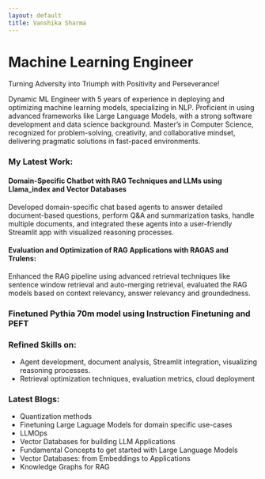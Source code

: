 ```yaml
---
layout: default
title: Vanshika Sharma
---
```

# Machine Learning Engineer

Turning Adversity into Triumph with Positivity and Perseverance!

Dynamic ML Engineer with 5 years of experience in deploying and optimizing machine learning models, specializing in NLP. Proficient in using advanced frameworks like Large Language Models, with a strong software development and data science background. Master’s in Computer Science, recognized for problem-solving, creativity, and collaborative mindset, delivering pragmatic solutions in fast-paced environments.

### My Latest Work:

#### Domain-Specific Chatbot with RAG Techniques and LLMs using Llama_index and Vector Databases
Developed domain-specific chat based agents to answer detailed document-based questions, perform Q&A and summarization tasks, handle multiple documents, and integrated these agents into a user-friendly Streamlit app with visualized reasoning processes.

#### Evaluation and Optimization of RAG Applications with RAGAS and Trulens: 
Enhanced the RAG pipeline using advanced retrieval techniques like sentence window retrieval and auto-merging retrieval, evaluated the RAG models based on context relevancy, answer relevancy and groundedness.

### Finetuned Pythia 70m model using Instruction Finetuning and PEFT
  
### Refined Skills on:
- Agent development, document analysis, Streamlit integration, visualizing reasoning processes.
- Retrieval optimization techniques, evaluation metrics, cloud deployment


### Latest Blogs:
- Quantization methods 
- Finetuning Large Laguage Models for domain specific use-cases
- LLMOps
- Vector Databases for building LLM Applications
- Fundamental Concepts to get started with Large Language Models
- Vector Databases: from Embeddings to Applications
- Knowledge Graphs for RAG
